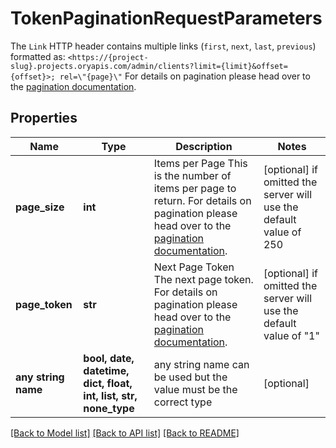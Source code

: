 # TokenPaginationRequestParameters

The `Link` HTTP header contains multiple links (`first`, `next`, `last`, `previous`) formatted as: `<https://{project-slug}.projects.oryapis.com/admin/clients?limit={limit}&offset={offset}>; rel=\"{page}\"`  For details on pagination please head over to the [pagination documentation](https://www.ory.sh/docs/ecosystem/api-design#pagination).

## Properties
Name | Type | Description | Notes
------------ | ------------- | ------------- | -------------
**page_size** | **int** | Items per Page  This is the number of items per page to return. For details on pagination please head over to the [pagination documentation](https://www.ory.sh/docs/ecosystem/api-design#pagination). | [optional]  if omitted the server will use the default value of 250
**page_token** | **str** | Next Page Token  The next page token. For details on pagination please head over to the [pagination documentation](https://www.ory.sh/docs/ecosystem/api-design#pagination). | [optional]  if omitted the server will use the default value of "1"
**any string name** | **bool, date, datetime, dict, float, int, list, str, none_type** | any string name can be used but the value must be the correct type | [optional]

[[Back to Model list]](../README.md#documentation-for-models) [[Back to API list]](../README.md#documentation-for-api-endpoints) [[Back to README]](../README.md)


